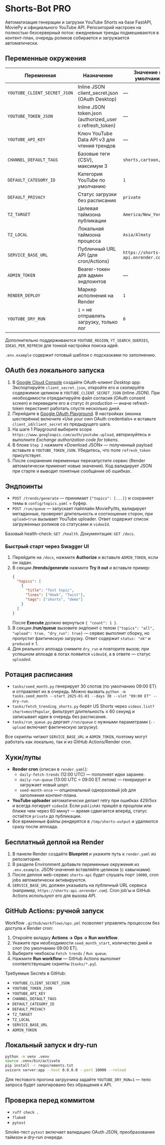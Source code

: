 # Shorts-Bot PRO

Автоматизация генерации и загрузки YouTube Shorts на базе FastAPI, MoviePy и официального YouTube API. Репозиторий настроен на полностью безсерверный поток: ежедневные тренды подмешиваются в контент-план, очередь роликов собирается и загружается автоматически.

## Переменные окружения

| Переменная | Назначение | Значение по умолчанию |
|------------|------------|------------------------|
| `YOUTUBE_CLIENT_SECRET_JSON` | Inline JSON client_secret.json (OAuth Desktop) | — |
| `YOUTUBE_TOKEN_JSON` | Inline JSON token.json (authorized_user c refresh_token) | — |
| `YOUTUBE_API_KEY` | Ключ YouTube Data API v3 для чтения трендов | — |
| `CHANNEL_DEFAULT_TAGS` | Базовые теги (CSV), максимум 3 | `shorts,cartoon,comedy` |
| `DEFAULT_CATEGORY_ID` | Категория YouTube по умолчанию | `1` |
| `DEFAULT_PRIVACY` | Статус загрузки без расписания | `private` |
| `TZ_TARGET` | Целевая таймзона публикации | `America/New_York` |
| `TZ_LOCAL` | Локальная таймзона процесса | `Asia/Almaty` |
| `SERVICE_BASE_URL` | Публичный URL API (для cron/Actions) | `https://shorts-api.onrender.com` |
| `ADMIN_TOKEN` | Bearer-токен для админ эндпоинтов | — |
| `RENDER_DEPLOY` | Маркер исполнения на Render | `1` |
| `YOUTUBE_DRY_RUN` | `1` = не отправлять загрузку, только лог | `0` |

Дополнительно поддерживаются `YOUTUBE_REGION`, `YT_SEARCH_QUERIES`, `IDEAS_PER_REFRESH` для тонкой настройки поиска идей.

`.env.example` содержит готовый шаблон с подсказками по заполнению.

## OAuth без локального запуска

1. В [Google Cloud Console](https://console.cloud.google.com/apis/credentials) создайте OAuth-клиент *Desktop app*. Экспортируйте `client_secret.json`, откройте его и скопируйте содержимое целиком в `YOUTUBE_CLIENT_SECRET_JSON` (inline JSON). При необходимости отредактируйте файл согласия (OAuth consent screen) и переведите его в статус *In production* — иначе refresh-token перестанет работать спустя несколько дней.
2. Перейдите в [Google OAuth Playground](https://developers.google.com/oauthplayground/). В настройках (иконка шестерёнки) включите «Use your own OAuth credentials» и вставьте `client_id`/`client_secret` из предыдущего шага.
3. На шаге 1 Playground выберите scope `https://www.googleapis.com/auth/youtube.upload`, авторизуйтесь и выполните *Exchange authorization code for tokens*.
4. В блоке `Step 2` нажмите «Download JSON» — полученный payload вставьте в `YOUTUBE_TOKEN_JSON`. Убедитесь, что поле `refresh_token` присутствует.
5. После сохранения переменных перезапустите сервис (Render автоматически применит новые значения). Код валидирует JSON при старте и выводит понятные сообщения об ошибках.

## Эндпоинты

- `POST /trends/generate` — принимает `{"topics": [...]}` и сохраняет темы в `config/topics.yaml` + буфер.
- `POST /run/queue` — запускает пайплайн MoviePy/tts, валидирует метаданные, проверяет длительность и соотношение сторон, при `upload=true` вызывает YouTube uploader. Ответ содержит список загруженных роликов со статусами и `videoId`.

Базовый health-check: `GET /health`. Документация: `GET /docs`.

### Быстрый старт через Swagger UI

1. Перейдите на `/docs`, нажмите **Authorize** и вставьте `ADMIN_TOKEN`, если он задан.
2. В секции **/trends/generate** нажмите **Try it out** и вставьте пример:
   ```json
   {
     "topics": [
       {
         "title": "Test topic",
         "lines": ["Hook", "Twist"],
         "tags": ["shorts", "demo"]
       }
     ]
   }
   ```
   После **Execute** должно вернуться `{ "count": 1 }`.
3. В секции **/run/queue** вызовите эндпоинт с телом `{"topics": "all", "upload": true, "dry_run": true}` — сервис выполнит сборку, но пропустит фактическую загрузку. Ответ содержит `status: "ok"` и `produced` ≥ 1.
4. Для реального аплоада снимите `dry_run` и повторите вызов; при успешном аплоаде в логах появится `videoId`, а в ответе — статус `uploaded`.

## Ротация расписания

- `tasks/seed_month.py` генерирует 30 слотов (по умолчанию 09:00 ET) и отправляет их в очередь. Можно вызвать `python -m tasks.seed_month --start 2025-01-01 --days 30 --slot "09:00 ET" --dry-run`.
- `tasks/fetch_trending_shorts.py` берёт US Shorts через `videos.list?chart=mostPopular`, фильтрует длительность ≤ 60 секунд и записывает идеи в очередь без расписания.
- `tasks/run_queue.py` дергает `/run/queue` с нужными параметрами (`--upload` включает фактическую загрузку).

Все скрипты читают `SERVICE_BASE_URL` и `ADMIN_TOKEN`, поэтому могут работать как локально, так и из GitHub Actions/Render cron.

## Хуки/лупы

- **Render cron** (описан в `render.yaml`):
  - `daily-fetch-trends` (12:00 UTC) — пополняет идеи заранее.
  - `daily-run-queue` (13:00 UTC = 09:00 ET летом) — генерирует и загружает новый шорт.
  - `seed-month-once` — опциональный одноразовый job для заполнения контент-плана.
- **YouTube uploader** автоматически делает retry при ошибках 429/5xx и всегда логирует `videoId`. Если `publishAt` пришёл в прошлом или ближе чем через 60 минут — время сдвигается вперёд, статус остаётся `private` до публикации.
- Все временные файлы рендерятся в `/tmp/shorts-output` и удаляются сразу после аплоада.

## Бесплатный деплой на Render

1. В панели Render создайте **Blueprint** и укажите путь к `render.yaml` из репозитория.
2. В разделе Environment добавьте переменные окружения из `.env.example`. JSON-значения вставляйте целиком (с кавычками).
3. После деплоя web-сервис `shorts-api` будет слушать порт `10000`, cron jobs автоматически активируются.
4. `SERVICE_BASE_URL` должен указывать на публичный URL сервиса (например, `https://shorts-api.onrender.com`). Cron job'ы и GitHub Actions используют его для вызова API.

## GitHub Actions: ручной запуск

Workflow `.github/workflows/ops.yml` позволяет управлять процессом без доступа к Render cron:

1. Откройте вкладку **Actions → Ops → Run workflow**.
2. Укажите при необходимости `seed_month_start`, количество дней и слот (по умолчанию 09:00 ET).
3. Выберите чекбоксы `Fetch trends` / `Run queue`.
4. Нажмите **Run workflow** — GitHub Actions выполнит соответствующие скрипты (`tasks/*.py`).

Требуемые Secrets в GitHub:
- `YOUTUBE_CLIENT_SECRET_JSON`
- `YOUTUBE_TOKEN_JSON`
- `YOUTUBE_API_KEY`
- `CHANNEL_DEFAULT_TAGS`
- `DEFAULT_CATEGORY_ID`
- `DEFAULT_PRIVACY`
- `TZ_TARGET`
- `TZ_LOCAL`
- `SERVICE_BASE_URL`
- `ADMIN_TOKEN`

## Локальный запуск и dry-run

```bash
python -m venv .venv
source .venv/bin/activate
pip install -r requirements.txt
uvicorn server:app --host 0.0.0.0 --port 10000 --reload
```

Для тестового прогона загрузчика задайте `YOUTUBE_DRY_RUN=1` — тело запроса будет залогировано без обращения к API.

## Проверка перед коммитом

- `ruff check .`
- `flake8`
- `pytest`

Smoke-тест `pytest` включает валидацию OAuth JSON, преобразование таймзон и dry-run очереди.
